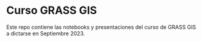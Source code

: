 # Curso GRASS GIS

Este repo contiene las notebooks y presentaciones del curso de GRASS GIS a dictarse en Septiembre 2023.
